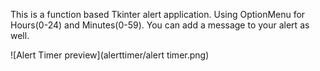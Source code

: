 This is a function based Tkinter alert application.
Using OptionMenu for Hours(0-24) and Minutes(0-59).
You can add a message to your alert as well.

![Alert Timer preview](alerttimer/alert timer.png)

